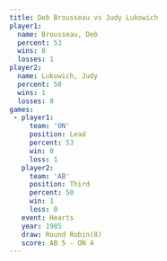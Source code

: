 ```yaml
---
title: Deb Brousseau vs Judy Lukowich
player1:              
  name: Brousseau, Deb
  percent: 53         
  wins: 0             
  losses: 1           
player2:              
  name: Lukowich, Judy
  percent: 50         
  wins: 1             
  losses: 0           
games:
 - player1:        
     team: 'ON'    
     position: Lead
     percent: 53   
     win: 0        
     loss: 1       
   player2:         
     team: 'AB'     
     position: Third
     percent: 50    
     win: 1         
     loss: 0        
   event: Hearts       
   year: 1985          
   draw: Round Robin(8)
   score: AB 5 - ON 4  
---
```

